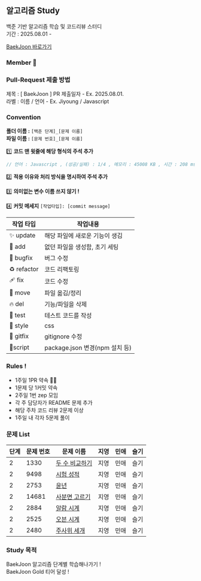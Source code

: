 ## 알고리즘 Study

백준 기반 알고리즘 학습 및 코드리뷰 스터디<br>
기간 : 2025.08.01 -

[BaekJoon 바로가기](https://www.acmicpc.net/step)

### Member 👥

### Pull-Request 제출 방법

제목 : [ BaekJoon ] PR 제출일자 - Ex. 2025.08.01.<br>
라벨 : 이름 / 언어 - Ex. Jiyoung / Javascript

### Convention

**폴더 이름 :** `[백준 단계]_[문제 이름]`<br>
**파일 이름 :** `[문제 번호]_[문제 이름]`

1️⃣ **코드 맨 윗줄에 해당 형식의 주석 추가**

```js
// 언어 : Javascript , (성공/실패) : 1/4 , 메모리 : 45008 KB , 시간 : 208 ms
```

2️⃣ **적용 이유와 처리 방식을 명시하여 주석 추가**

3️⃣ **의미없는 변수 이름 쓰지 않기 !**

4️⃣ **커밋 메세지** `[작업타입]: [commit message]`

| 작업 타입   | 작업내용                       |
| ----------- | ------------------------------ |
| ✨ update   | 해당 파일에 새로운 기능이 생김 |
| 🎉 add      | 없던 파일을 생성함, 초기 세팅  |
| 🐛 bugfix   | 버그 수정                      |
| ♻️ refactor | 코드 리팩토링                  |
| 🩹 fix      | 코드 수정                      |
| 🚚 move     | 파일 옮김/정리                 |
| 🔥 del      | 기능/파일을 삭제               |
| 🍻 test     | 테스트 코드를 작성             |
| 💄 style    | css                            |
| 🙈 gitfix   | gitignore 수정                 |
| 🔨script    | package.json 변경(npm 설치 등) |

### Rules !

- 1주일 1PR 약속 💪🏻
- 1문제 당 1커밋 약속
- 2주일 1번 zep 모임
- 각 주 담당자가 README 문제 추가
- 해당 주차 코드 리뷰 2문제 이상
- 1주일 내 각자 5문제 풀이

### 문제 List

| 단계 | 문제 번호 | 문제 이름                                              | 지영 | 민애 | 슬기 |
| ---- | --------- | ------------------------------------------------------ | ---- | ---- | ---- |
| 2    | 1330      | [두 수 비교하기](https://www.acmicpc.net/problem/1330) | 지영 | 민애 | 슬기 |
| 2    | 9498      | [시험 성적](https://www.acmicpc.net/problem/9498)      | 지영 | 민애 | 슬기 |
| 2    | 2753      | [윤년](https://www.acmicpc.net/problem/2753)           | 지영 | 민애 | 슬기 |
| 2    | 14681     | [사분면 고르기](https://www.acmicpc.net/problem/14681) | 지영 | 민애 | 슬기 |
| 2    | 2884      | [알람 시계](https://www.acmicpc.net/problem/2884)      | 지영 | 민애 | 슬기 |
| 2    | 2525      | [오븐 시계](https://www.acmicpc.net/problem/2525)      | 지영 | 민애 | 슬기 |
| 2    | 2480      | [주사위 세개](https://www.acmicpc.net/problem/2884)    | 지영 | 민애 | 슬기 |

### Study 목적

BaekJoon 알고리즘 단계별 학습해나가기 ! <br>
BaekJoon Gold 티어 달성 !
